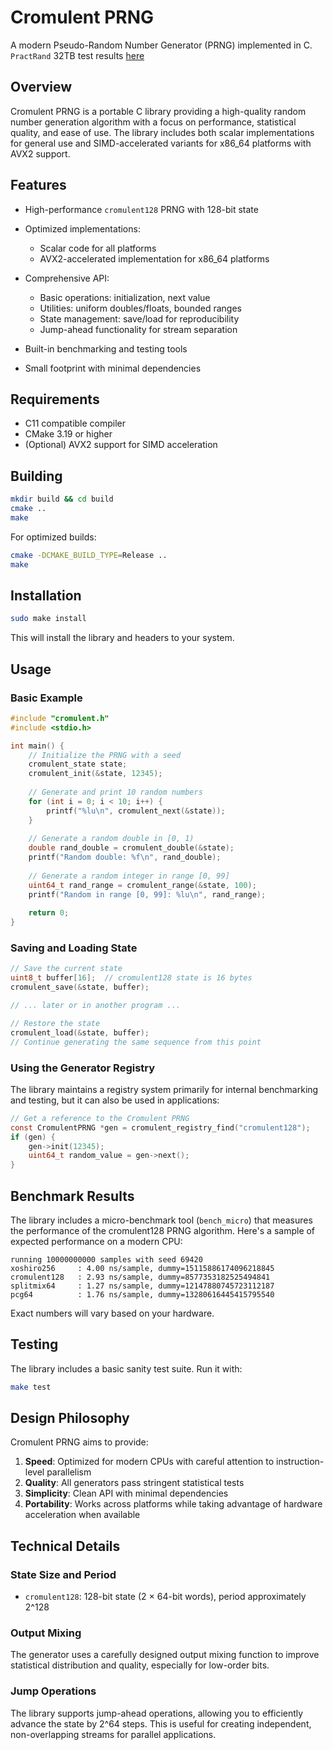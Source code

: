 # Cromulent PRNG

A modern Pseudo-Random Number Generator (PRNG) implemented in C.
`PractRand` 32TB test results [here](tests/results/practrand32TB.txt)

## Overview

Cromulent PRNG is a portable C library providing a high-quality random number generation algorithm with a focus on performance, statistical quality, and ease of use. The library includes both scalar implementations for general use and SIMD-accelerated variants for x86_64 platforms with AVX2 support.

## Features

- High-performance `cromulent128` PRNG with 128-bit state
- Optimized implementations:
  - Scalar code for all platforms
  - AVX2-accelerated implementation for x86_64 platforms

- Comprehensive API:
  - Basic operations: initialization, next value
  - Utilities: uniform doubles/floats, bounded ranges
  - State management: save/load for reproducibility
  - Jump-ahead functionality for stream separation

- Built-in benchmarking and testing tools
- Small footprint with minimal dependencies

## Requirements

- C11 compatible compiler
- CMake 3.19 or higher
- (Optional) AVX2 support for SIMD acceleration

## Building

```bash
mkdir build && cd build
cmake ..
make
```

For optimized builds:

```bash
cmake -DCMAKE_BUILD_TYPE=Release ..
make
```

## Installation

```bash
sudo make install
```

This will install the library and headers to your system.

## Usage

### Basic Example

```c
#include "cromulent.h"
#include <stdio.h>

int main() {
    // Initialize the PRNG with a seed
    cromulent_state state;
    cromulent_init(&state, 12345);
    
    // Generate and print 10 random numbers
    for (int i = 0; i < 10; i++) {
        printf("%lu\n", cromulent_next(&state));
    }
    
    // Generate a random double in [0, 1)
    double rand_double = cromulent_double(&state);
    printf("Random double: %f\n", rand_double);
    
    // Generate a random integer in range [0, 99]
    uint64_t rand_range = cromulent_range(&state, 100);
    printf("Random in range [0, 99]: %lu\n", rand_range);
    
    return 0;
}
```

### Saving and Loading State

```c
// Save the current state
uint8_t buffer[16];  // cromulent128 state is 16 bytes
cromulent_save(&state, buffer);

// ... later or in another program ...

// Restore the state
cromulent_load(&state, buffer);
// Continue generating the same sequence from this point
```

### Using the Generator Registry

The library maintains a registry system primarily for internal benchmarking and testing, but it can also be used in applications:

```c
// Get a reference to the Cromulent PRNG
const CromulentPRNG *gen = cromulent_registry_find("cromulent128");
if (gen) {
    gen->init(12345);
    uint64_t random_value = gen->next();
}
```

## Benchmark Results

The library includes a micro-benchmark tool (`bench_micro`) that measures the performance of the cromulent128 PRNG algorithm. Here's a sample of expected performance on a modern CPU:

```
running 10000000000 samples with seed 69420
xoshiro256     : 4.00 ns/sample, dummy=15115886174096218845
cromulent128   : 2.93 ns/sample, dummy=8577353182525494841
splitmix64     : 1.27 ns/sample, dummy=12147880745723112187
pcg64          : 1.76 ns/sample, dummy=13280616445415795540
```

Exact numbers will vary based on your hardware.

## Testing

The library includes a basic sanity test suite. Run it with:

```bash
make test
```

## Design Philosophy

Cromulent PRNG aims to provide:

1. **Speed**: Optimized for modern CPUs with careful attention to instruction-level parallelism
2. **Quality**: All generators pass stringent statistical tests
3. **Simplicity**: Clean API with minimal dependencies
4. **Portability**: Works across platforms while taking advantage of hardware acceleration when available

## Technical Details

### State Size and Period

- `cromulent128`: 128-bit state (2 × 64-bit words), period approximately 2^128

### Output Mixing

The generator uses a carefully designed output mixing function to improve statistical distribution and quality, especially for low-order bits.

### Jump Operations

The library supports jump-ahead operations, allowing you to efficiently advance the state by 2^64 steps. This is useful for creating independent, non-overlapping streams for parallel applications.
